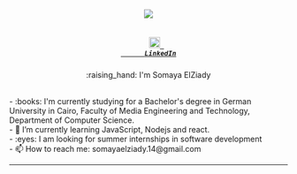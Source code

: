 
<h1 align="center">
  <a href="https://git.io/typing-svg">
    <img src="https://readme-typing-svg.herokuapp.com?color=%B8255F&center=true&lines=Hello+There!">
  </a>
  
</h1>

<h5 align="center">
  <code>
    <a href="https://www.linkedin.com/in/somaya-elziady-912b76231/" title="LinkedIn Profile"><img width="20"       src="https://upload.wikimedia.org/wikipedia/commons/c/ca/LinkedIn_logo_initials.png"> 
      LinkedIn</a></code>
  <!--
     <code>
    <a href="https://github.com/SomayaElZiady" title="Github Profile"><img width="22" src="images/github.svg"> Github</a></code>
    <code>
    <a href="mailto:somayaelziady.14@gmail.com" title="Gmail"><img width="22" src="images/Gmail.png"> Gmail</a></code>
-->
</h5>
<p align="center">
 :raising_hand: I'm Somaya ElZiady
  </p>

<p align="left">
  <br>
  - :books: I'm currently studying for a Bachelor's degree in German University in Cairo, Faculty of Media Engineering and Technology, Department of Computer Science.
  <br>
  - 🌱 I’m currently learning JavaScript, Nodejs and react. 
  <br>
  - :eyes: I am looking for summer internships in software development
  <br>
  - 📫 How to reach me: somayaelziady.14@gmail.com  
</p>

<hr>

<!--
<h2 align="center">⚡ Stats ⚡</h2>
<br>
<p align=center>
  <div align=center>
    <a href="https://github.com/denvercoder1/github-readme-streak-stats" title="Go to Source">
      <img align="left" width=390 src="https://github-readme-streak-stats.herokuapp.com/?user=ahmednasserg&theme=react&border=61dafb&hide_border=true" alt="AhmedNasserG" />
    </a>
    <a href="https://github.com/anuraghazra/github-readme-stats" title="Go to Source">
      <img align="right" width=390 src="https://github-readme-stats.vercel.app/api?username=ahmednasserg&show_icons=true&theme=react&border_color=61dafb&hide_border=true" />
    </a>
  </div>
  <br><br><br><br><br><br><br><br><br>
  <div align=center>
    <a href="https://github.com/anuraghazra/github-readme-stats">
      <img width=325 align="center" src="https://github-readme-stats.vercel.app/api/top-langs/?username=ahmednasserg&hide=c%23,powershell,Mathematica,Ruby,Objective-C,Objective-C%2b%2b,Cuda&title_color=61dafb&text_color=ffffff&icon_color=61dafb&bg_color=20232a&langs_count=8&layout=compact&border_color=61dafb&hide_border=true" />
    </a>
  </div>
  <br>
  <img src="https://activity-graph.herokuapp.com/graph?username=ahmednasserg&theme=react-dark&bg_color=20232a&hide_border=true" width="100%"/>
</p>

<hr> -->


